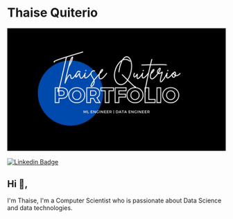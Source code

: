 # Thaise Quiterio
![Alt Text](https://github.com/thaiseq/thaiseq/blob/master/Creative%20and%20Minimal%20Portfolio%20Presentation.jpg)

[![Linkedin Badge](https://img.shields.io/badge/-tquiterio-blue?style=flat-square&logo=Linkedin&logoColor=white&link=https://www.linkedin.com/in/tquiterio/)](https://www.linkedin.com/in/tquiterio/) 

## Hi 👋, 
I'm Thaise, I'm a Computer Scientist who is passionate about Data Science and data technologies.

